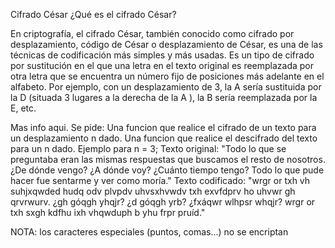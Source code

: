 Cifrado César
¿Qué es el cifrado César?

En criptografía, el cifrado César, también conocido como cifrado por desplazamiento, código de César o desplazamiento de César, es una de las técnicas de codificación más simples y más usadas. Es un tipo de cifrado por sustitución en el que una letra en el texto original es reemplazada por otra letra que se encuentra un número fijo de posiciones más adelante en el alfabeto. Por ejemplo, con un desplazamiento de 3, la A sería sustituida por la D (situada 3 lugares a la derecha de la A ), la B sería reemplazada por la E, etc.

Mas info aqui.
Se pide:
Una funcion que realice el cifrado de un texto para un desplazamiento n dado.
Una funcion que realice el descifrado del texto para un n dado.
Ejemplo para n = 3;
Texto original: "Todo lo que se preguntaba eran las mismas respuestas que buscamos el resto de nosotros. ¿De dónde vengo? ¿A dónde voy? ¿Cuánto tiempo tengo? Todo lo que pude hacer fue sentarme y ver como moría."
Texto codificado: "wrgr or txh vh suhjxqwded hudq odv plvpdv uhvsxhvwdv txh exvfdprv ho uhvwr gh qrvrwurv. ¿gh góqgh yhqjr? ¿d góqgh yrb? ¿fxáqwr wlhpsr whqjr? wrgr or txh sxgh kdfhu ixh vhqwduph b yhu frpr pruíd."

NOTA: los caracteres especiales (puntos, comas...) no se encriptan